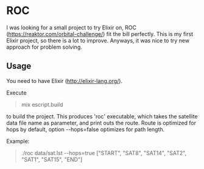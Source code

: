# ROC

I was looking for a small project to try Elixir on, ROC (https://reaktor.com/orbital-challenge/) fit the bill perfectly.
This is my first Elixir project, so there is a lot to improve. Anyways, it was nice to try new approach for problem solving.

## Usage

You need to have Elixir (http://elixir-lang.org/).

Execute 

> mix escript.build

to build the project. This produces 'roc' executable, which takes the satellite data file name as parameter, and print outs the route. Route is optimized for hops by default, option --hops=false optimizes for path length. 

Example:

> ./roc data/sat.lst --hops=true
> ["START", "SAT8", "SAT14", "SAT2", "SAT1", "SAT15", "END"]

